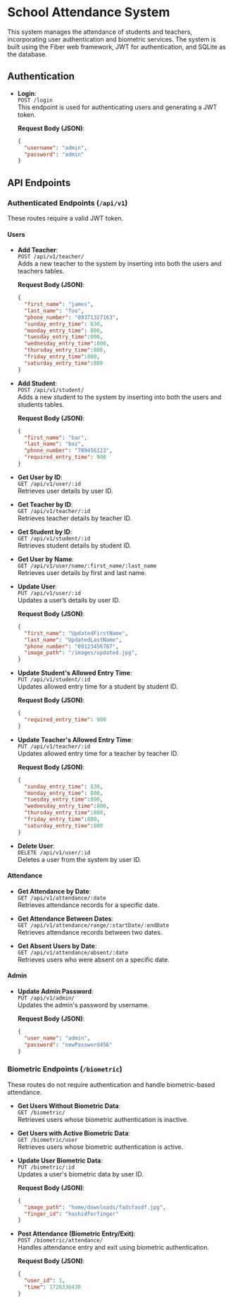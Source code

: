 
# School Attendance System

This system manages the attendance of students and teachers, incorporating user authentication and biometric services. The system is built using the Fiber web framework, JWT for authentication, and SQLite as the database.

## Authentication

- **Login**:  
  `POST /login`  
  This endpoint is used for authenticating users and generating a JWT token.

  **Request Body (JSON)**:
  ```json
  {
    "username": "admin",
    "password": "admin"
  }
  ```

## API Endpoints

### Authenticated Endpoints (`/api/v1`)

These routes require a valid JWT token.

#### **Users**

- **Add Teacher**:  
  `POST /api/v1/teacher/`  
  Adds a new teacher to the system by inserting into both the users and teachers tables.

  **Request Body (JSON)**:
  ```json
  {
    "first_name": "james",
    "last_name": "foo",
    "phone_number": "09371327163",
    "sunday_entry_time": 830,
    "monday_entry_time": 800,
    "tuesday_entry_time":800,
    "wednesday_entry_time":800,
    "thursday_entry_time":800,
    "friday_entry_time":800,
    "saturday_entry_time":800
  }
  ```

- **Add Student**:  
  `POST /api/v1/student/`  
  Adds a new student to the system by inserting into both the users and students tables.

  **Request Body (JSON)**:
  ```json
  {
    "first_name": "bar",
    "last_name": "baz",
    "phone_number": "789456123",
    "required_entry_time": 900
  }
  ```

- **Get User by ID**:  
  `GET /api/v1/user/:id`  
  Retrieves user details by user ID.

- **Get Teacher by ID**:  
  `GET /api/v1/teacher/:id`  
  Retrieves teacher details by teacher ID.

- **Get Student by ID**:  
  `GET /api/v1/student/:id`  
  Retrieves student details by student ID.

- **Get User by Name**:  
  `GET /api/v1/user/name/:first_name/:last_name`  
  Retrieves user details by first and last name.

- **Update User**:  
  `PUT /api/v1/user/:id`  
  Updates a user’s details by user ID.

  **Request Body (JSON)**:
  ```json
  {
    "first_name": "UpdatedFirstName",
    "last_name": "UpdatedLastName",
    "phone_number": "09123456787",
    "image_path": "/images/updated.jpg",
  }
  ```

- **Update Student's Allowed Entry Time**:  
  `PUT /api/v1/student/:id`  
  Updates allowed entry time for a student by student ID.

  **Request Body (JSON)**:
  ```json
  {
    "required_entry_time": 900
  }
  ```

- **Update Teacher's Allowed Entry Time**:  
  `PUT /api/v1/teacher/:id`  
  Updates allowed entry time for a teacher by teacher ID.

  **Request Body (JSON)**:
  ```json
  {
    "sunday_entry_time": 830,
    "monday_entry_time": 800,
    "tuesday_entry_time":800,
    "wednesday_entry_time":800,
    "thursday_entry_time":800,
    "friday_entry_time":800,
    "saturday_entry_time":800
  }
  ```

- **Delete User**:  
  `DELETE /api/v1/user/:id`  
  Deletes a user from the system by user ID.

#### **Attendance**

- **Get Attendance by Date**:  
  `GET /api/v1/attendance/:date`  
  Retrieves attendance records for a specific date.
  
- **Get Attendance Between Dates**:  
  `GET /api/v1/attendance/range/:startDate/:endDate`  
  Retrieves attendance records between two dates.
  
- **Get Absent Users by Date**:  
  `GET /api/v1/attendance/absent/:date`  
  Retrieves users who were absent on a specific date.

#### **Admin**

- **Update Admin Password**:  
  `PUT /api/v1/admin/`  
  Updates the admin's password by username.

  **Request Body (JSON)**:
  ```json
  {
    "user_name": "admin",
    "password": "newPassword456"
  }
  ```

### Biometric Endpoints (`/biometric`)

These routes do not require authentication and handle biometric-based attendance.

- **Get Users Without Biometric Data**:  
  `GET /biometric/`  
  Retrieves users whose biometric authentication is inactive.

- **Get Users with Active Biometric Data**:  
  `GET /biometric/user`  
  Retrieves users whose biometric authentication is active.

- **Update User Biometric Data**:  
  `PUT /biometric/:id`  
  Updates a user's biometric data by user ID.

  **Request Body (JSON)**:
  ```json
  {
    "image_path": "home/downloads/fadsfasdf.jpg",
    "finger_id": "hashidforfinger"
  }
  ```

- **Post Attendance (Biometric Entry/Exit)**:  
  `POST /biometric/attendance/`  
  Handles attendance entry and exit using biometric authentication.

  **Request Body (JSON)**:
  ```json
  {
    "user_id": 1,
    "time": 1726336438
  }
  ```

